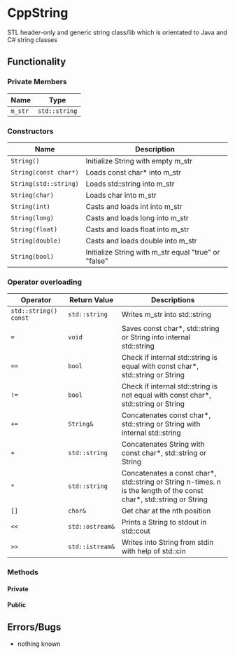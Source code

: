 # CppString
STL header-only and generic string class/lib which is orientated to Java and C# string classes

## Functionality
### Private Members
| Name  | Type        |
|-------|-------------|
| ```m_str``` | ```std::string``` |

### Constructors
| Name              	        | Description                                        	|
|---------------------      	|------------------------------------------------------	|
| ```String()```            	| Initialize String with empty m\_str                  	|
| ```String(const char*)``` 	| Loads const char* into m\_str                       	|
| ```String(std::string)``` 	| Loads std::string into m\_str                        	|
| ```String(char)```        	| Loads char into m\_str                               	|
| ```String(int)```         	| Casts and loads int into m\_str                      	|
| ```String(long)```        	| Casts and loads long into m\_str                     	|
| ```String(float)```       	| Casts and loads float into m\_str                    	|
| ```String(double)```      	| Casts and loads double into m\_str                   	|
| ```String(bool)```        	| Initialize String with m\_str equal "true" or "false"	|

### Operator overloading
| Operator                  	| Return Value        	| Descriptions                                                                                                          	|
|---------------------------	|---------------------	|-----------------------------------------------------------------------------------------------------------------------	|
| ```std::string() const``` 	| ```std::string```   	| Writes m_str into std::string                                                                                         	|
| ```=```                   	| ```void```          	| Saves const char*, std::string or String into internal std::string                                                    	|
| ```==```                  	| ```bool```          	| Check if internal std::string is equal with const char*, std::string or String                                        	|
| ```!=```                  	| ```bool```          	| Check if internal std::string is not equal with const char*, std::string or String                                    	|
| ```+=```                  	| ```String&```       	| Concatenates const char*, std::string or String with internal std::string                                             	|
| ```+```                   	| ```std::string```   	| Concatenates String with const char*, std::string or String                                                           	|
| ```*```                   	| ```std::string```   	| Concatenates a const char*, std::string or String n-times.  n is the length of the const char*, std::string or String 	|
| ```[]```                  	| ```char&```         	| Get char at the nth position                                                                                          	|
| ```<<```                  	| ```std::ostream&``` 	| Prints a String to stdout in std::cout                                                                                	|
| ```>>```                  	| ```std::istream&``` 	| Writes into String from stdin with help of std::cin                                                                   	|

### Methods
#### Private

#### Public

## Errors/Bugs
* nothing known
